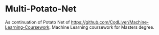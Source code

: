 # Multi-Potato-Net
As continuation of Potato Net of https://github.com/CodLiver/Machine-Learning-Coursework. Machine Learning coursework for Masters degree. 
